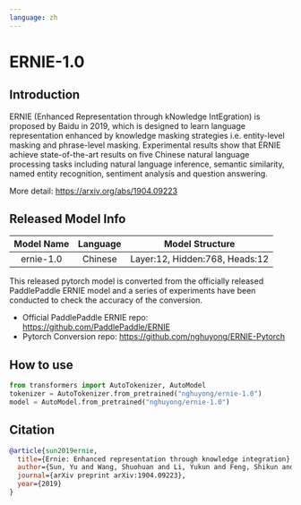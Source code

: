 ```yaml
---
language: zh
---
```


# ERNIE-1.0

## Introduction

ERNIE (Enhanced Representation through kNowledge IntEgration) is proposed by Baidu in 2019,
which is designed to learn language representation enhanced by knowledge masking strategies i.e. entity-level masking and phrase-level masking. 
Experimental results show that ERNIE achieve state-of-the-art results on five Chinese natural language processing tasks including natural language inference, 
semantic similarity, named entity recognition, sentiment analysis and question answering. 

More detail: https://arxiv.org/abs/1904.09223

## Released Model Info

|Model Name|Language|Model Structure|
|:---:|:---:|:---:|
|ernie-1.0| Chinese |Layer:12, Hidden:768, Heads:12|

This released pytorch model is converted from the officially released PaddlePaddle ERNIE model and 
a series of experiments have been conducted to check the accuracy of the conversion.

- Official PaddlePaddle ERNIE repo: https://github.com/PaddlePaddle/ERNIE
- Pytorch Conversion repo:  https://github.com/nghuyong/ERNIE-Pytorch

## How to use
```Python
from transformers import AutoTokenizer, AutoModel
tokenizer = AutoTokenizer.from_pretrained("nghuyong/ernie-1.0")
model = AutoModel.from_pretrained("nghuyong/ernie-1.0")
```

## Citation

```bibtex
@article{sun2019ernie,
  title={Ernie: Enhanced representation through knowledge integration},
  author={Sun, Yu and Wang, Shuohuan and Li, Yukun and Feng, Shikun and Chen, Xuyi and Zhang, Han and Tian, Xin and Zhu, Danxiang and Tian, Hao and Wu, Hua},
  journal={arXiv preprint arXiv:1904.09223},
  year={2019}
}
```
